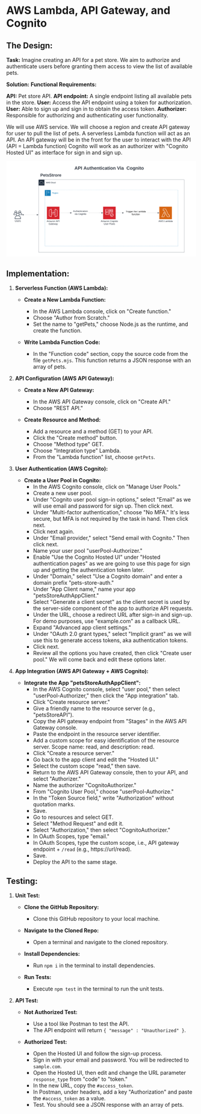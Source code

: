 # AWS Lambda, API Gateway, and Cognito

## The Design:

**Task:**
Imagine creating an API for a pet store. We aim to authorize and authenticate users before granting them access to view the list of available pets.

**Solution:**
**Functional Requirements:**

**API:** Pet store API.
**API endpoint:** A single endpoint listing all available pets in the store.
**User:** Access the API endpoint using a token for authorization.
**User:** Able to sign up and sign in to obtain the access token.
**Authorizer:** Responsible for authorizing and authenticating user functionality.

We will use AWS service. We will choose a region and create API gateway for user to pull the list of pets.
A serverless Lambda function will act as an API.
An API gateway will be in the front for the user to interact with the API (API = Lambda function)
Cognito will work as an authorizer with "Cognito Hosted UI" as interface for sign in and sign up.

![Pets Store Diagram](images/pets-store-diagram.png)

## Implementation:

1. **Serverless Function (AWS Lambda):**

   - **Create a New Lambda Function:**

     - In the AWS Lambda console, click on "Create function."
     - Choose "Author from Scratch."
     - Set the name to "getPets," choose Node.js as the runtime, and create the function.

   - **Write Lambda Function Code:**
     - In the "Function code" section, copy the source code from the file `getPets.mjs`. This function returns a JSON response with an array of pets.

2. **API Configuration (AWS API Gateway):**

   - **Create a New API Gateway:**

     - In the AWS API Gateway console, click on "Create API."
     - Choose "REST API."

   - **Create Resource and Method:**
     - Add a resource and a method (GET) to your API.
     - Click the "Create method" button.
     - Choose "Method type" GET.
     - Choose "Integration type" Lambda.
     - From the "Lambda function" list, choose `getPets`.

3. **User Authentication (AWS Cognito):**

   - **Create a User Pool in Cognito:**
     - In the AWS Cognito console, click on "Manage User Pools."
     - Create a new user pool.
     - Under "Cognito user pool sign-in options," select "Email" as we will use email and password for sign up. Then click next.
     - Under "Multi-factor authentication," choose "No MFA." It's less secure, but MFA is not required by the task in hand. Then click next.
     - Click next again.
     - Under "Email provider," select "Send email with Cognito." Then click next.
     - Name your user pool "userPool-Authorizer."
     - Enable "Use the Cognito Hosted UI" under "Hosted authentication pages" as we are going to use this page for sign up and getting the authentication token later.
     - Under "Domain," select "Use a Cognito domain" and enter a domain prefix "pets-store-auth."
     - Under "App Client name," name your app "petsStoreAuthAppClient."
     - Select "Generate a client secret" as the client secret is used by the server-side component of the app to authorize API requests.
     - Under the URL, choose a redirect URL after sign-in and sign-up. For demo purposes, use "example.com" as a callback URL.
     - Expand "Advanced app client settings."
     - Under "OAuth 2.0 grant types," select "Implicit grant" as we will use this to generate access tokens, aka authentication tokens.
     - Click next.
     - Review all the options you have created, then click "Create user pool." We will come back and edit these options later.

4. **App Integration (AWS API Gateway + AWS Cognito):**

   - **Integrate the App "petsStoreAuthAppClient":**
     - In the AWS Cognito console, select "user pool," then select "userPool-Authorizer," then click the "App integration" tab.
     - Click "Create resource server."
     - Give a friendly name to the resource server (e.g., "petsStoreAPI").
     - Copy the API gateway endpoint from "Stages" in the AWS API Gateway console.
     - Paste the endpoint in the resource server identifier.
     - Add a custom scope for easy identification of the resource server. Scope name: read, and description: read.
     - Click "Create a resource server."
     - Go back to the app client and edit the "Hosted UI."
     - Select the custom scope "read," then save.
     - Return to the AWS API Gateway console, then to your API, and select "Authorizer."
     - Name the authorizer "CognitoAuthorizer."
     - From "Cognito User Pool," choose "userPool-Authorize."
     - In the "Token Source field," write "Authorization" without quotation marks.
     - Save.
     - Go to resources and select GET.
     - Select "Method Request" and edit it.
     - Select "Authorization," then select "CognitoAuthorizer."
     - In OAuth Scopes, type "email."
     - In OAuth Scopes, type the custom scope, i.e., API gateway endpoint + `/read` (e.g., https://url/read).
     - Save.
     - Deploy the API to the same stage.

## Testing:

1. **Unit Test:**

   - **Clone the GitHub Repository:**

     - Clone this GitHub repository to your local machine.

   - **Navigate to the Cloned Repo:**

     - Open a terminal and navigate to the cloned repository.

   - **Install Dependencies:**

     - Run `npm i` in the terminal to install dependencies.

   - **Run Tests:**
     - Execute `npm test` in the terminal to run the unit tests.

2. **API Test:**

   - **Not Authorized Test:**

     - Use a tool like Postman to test the API.
     - The API endpoint will return `{ "message" : "Unauthorized" }`.

   - **Authorized Test:**
     - Open the Hosted UI and follow the sign-up process.
     - Sign in with your email and password. You will be redirected to `sample.com`.
     - Open the Hosted UI, then edit and change the URL parameter `response_type` from "code" to "token."
     - In the new URL, copy the `#access_token`.
     - In Postman, under headers, add a key "Authorization" and paste the `#access_token` as a value.
     - Test. You should see a JSON response with an array of pets.
